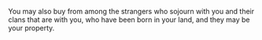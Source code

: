 You may also buy from among the strangers who sojourn with you and their clans that are with you, who have been born in your land, and they may be your property.
